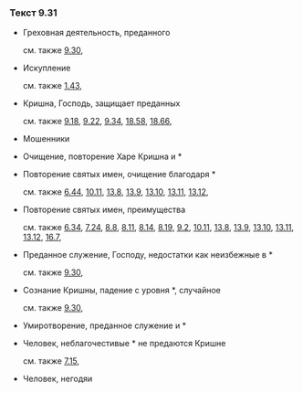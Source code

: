 ### Текст 9.31
	
- Греховная деятельность, преданного

	см. также  [9.30](../09/0930.md), 
	
- Искупление

	см. также  [1.43](../01/0143.md), 
	
- Кришна, Господь, защищает преданных

	см. также  [9.18](../09/0918.md),  [9.22](../09/0922.md),  [9.34](../09/0934.md),  [18.58](../18/1858.md),  [18.66](../18/1866.md), 
	
- Мошенники

	
- Очищение, повторение Харе Кришна и \*

	
- Повторение святых имен, очищение благодаря \*

	см. также  [6.44](../06/0644.md),  [10.11](../10/1011.md),  [13.8](../13/1308.md),  [13.9](../13/1309.md),  [13.10](../13/1310.md),  [13.11](../13/1311.md),  [13.12](../13/1312.md), 
	
- Повторение святых имен, преимущества

	см. также  [6.34](../06/0634.md),  [7.24](../07/0724.md),  [8.8](../08/0808.md),  [8.11](../08/0811.md),  [8.14](../08/0814.md),  [8.19](../08/0819.md),  [9.2](../09/0902.md),  [10.11](../10/1011.md),  [13.8](../13/1308.md),  [13.9](../13/1309.md),  [13.10](../13/1310.md),  [13.11](../13/1311.md),  [13.12](../13/1312.md),  [16.7](../16/1607.md), 
	
- Преданное служение, Господу, недостатки как неизбежные в \*

	см. также  [9.30](../09/0930.md), 
	
- Сознание Кришны, падение с уровня \*, случайное

	см. также  [9.30](../09/0930.md), 
	
- Умиротворение, преданное служение и \*

	
- Человек, неблагочестивые \* не предаются Кришне

	см. также  [7.15](../07/0715.md), 
	
- Человек, негодяи

